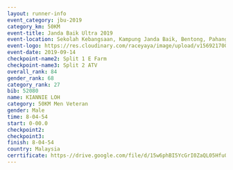 ```yaml
---
layout: runner-info 
event_category: jbu-2019 
category_km: 50KM 
event-title: Janda Baik Ultra 2019  
event-location: Sekolah Kebangsaan, Kampung Janda Baik, Bentong, Pahang, Malaysia 
event-logo: https://res.cloudinary.com/raceyaya/image/upload/v1569217009/logo/janda-baik_vch1pc.jpg 
event-date: 2019-09-14 
checkpoint-name2: Split 1 E Farm 
checkpoint-name3: Split 2 ATV 
overall_rank: 84
gender_rank: 68
category_rank: 27
bib: 52080
name: KIANNIE LOH
category: 50KM Men Veteran
gender: Male
time: 8-04-54
start: 0-00.0
checkpoint2: 
checkpoint3: 
finish: 8-04-54
country: Malaysia
cerrtificate: https-//drive.google.com/file/d/15w6phBI5YcGrI0ZaQL05Hfu0fDYmoDYW/view?usp=sharing
---
```

